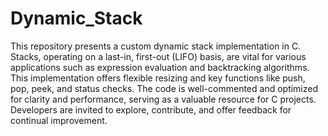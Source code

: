 # Dynamic_Stack

This repository presents a custom dynamic stack implementation in C. Stacks, operating on a last-in, first-out (LIFO) basis, are vital for various applications such as expression evaluation and backtracking algorithms. This implementation offers flexible resizing and key functions like push, pop, peek, and status checks. The code is well-commented and optimized for clarity and performance, serving as a valuable resource for C projects. Developers are invited to explore, contribute, and offer feedback for continual improvement.

